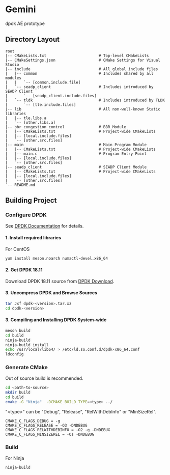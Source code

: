 # Gemini
dpdk AE prototype

## Directory Layout
```
root
|-- CMakeLists.txt                       # Top-level CMakeLists
|-- CMakeSettings.json                   # CMake Settings for Visual Studio
|-- include                              # All global include files 
|   |-- common                           # Includes shared by all modules
|   |   `-- [common.include.file]
|   `-- seadp_client                     # Includes introduced by SEADP Client
|       `-- [seadp_client.include.files]
|   `-- tldk                             # Includes introduced by TLDK
|       `-- [tle.include.files]
|-- lib                                  # All non-well-known Static libraries
|   |-- tle.libs.a
|   `-- [other.libs.a]
|-- bbr_congestion_control               # BBR Module
|   |-- CMakeLists.txt                   # Project-wide CMakeLists
|   |-- [local.include.files]
|   `-- [other.src.files]
|-- main                                 # Main Program Module
|   |-- CMakeLists.txt                   # Project-wide CMakeLists
|   |-- main.c	                         # Program Entry Point
|   |-- [local.include.files]
|   `-- [other.src.files]
|-- seadp_client                         # SEADP Client Module
|   |-- CMakeLists.txt                   # Project-wide CMakeLists
|   |-- [local.include.files]
|   `-- [other.src.files]
`-- README.md
```

## Building Project
### Configure DPDK
See [DPDK Documentation](http://doc.dpdk.org/guides/linux_gsg/build_dpdk.html) for details.
#### 1. Install required libraries
For CentOS
```bash
yum install meson.noarch numactl-devel.x86_64
```
#### 2. Get DPDK 18.11
Download DPDK 18.11 source from [DPDK Download](http://core.dpdk.org/download/).

#### 3. Uncompress DPDK and Browse Sources
```bash
tar Jxf dpdk-<version>.tar.xz
cd dpdk-<version>
```

#### 3. Compiling and Installing DPDK System-wide
```bash
meson build
cd build
ninja-build
ninja-build install
echo /usr/local/lib64/ > /etc/ld.so.conf.d/dpdk-x86_64.conf
ldconfig
```


### Generate CMake
Out of source build is recommended.
```bash
cd <path-to-source>
mkdir build
cd build
cmake -G "Ninja"  -DCMAKE_BUILD_TYPE=<type> ../
```
"\<type\>" can be "Debug", "Release", "RelWithDebInfo" or "MinSizeRel".
```
CMAKE_C_FLAGS_DEBUG = -g
CMAKE_C_FLAGS_RELEASE = -O3 -DNDEBUG
CMAKE_C_FLAGS_RELWITHDEBINFO = -O2 -g -DNDEBUG
CMAKE_C_FLAGS_MINSIZEREL = -Os -DNDEBUG
```
### Build
For Ninja
```bash
ninja-build
```
